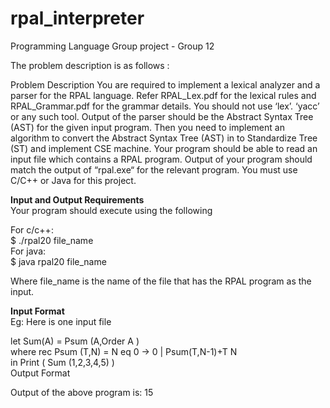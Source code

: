# rpal_interpreter
Programming Language Group project -  Group 12 

The problem description is as follows : 

Problem Description
You are required to implement a lexical analyzer and a parser for the RPAL language. Refer 
RPAL_Lex.pdf for the lexical rules and RPAL_Grammar.pdf for the grammar details.
You should not use ‘lex’. ‘yacc’ or any such tool.
Output of the parser should be the Abstract Syntax Tree (AST) for the given input program. Then 
you need to implement an algorithm to convert the Abstract Syntax Tree (AST) in to Standardize 
Tree (ST) and implement CSE machine.
Your program should be able to read an input file which contains a RPAL program.
Output of your program should match the output of “rpal.exe“ for the relevant program. 
You must use C/C++ or Java for this project.

<b>Input and Output Requirements</b><br>
Your program should execute using the following 

For c/c++:<br>
$ ./rpal20 file_name<br>
For java:<br>
$ java rpal20 file_name<br>

Where file_name is the name of the file that has the RPAL program as the input.

<b>Input Format</b><br>
Eg: Here is one input file<br>

let Sum(A) = Psum (A,Order A )<br>
where rec Psum (T,N) = N eq 0 -> 0
 | Psum(T,N-1)+T N<br>
in Print ( Sum (1,2,3,4,5) )<br>
Output Format<br>

Output of the above program is:
15
